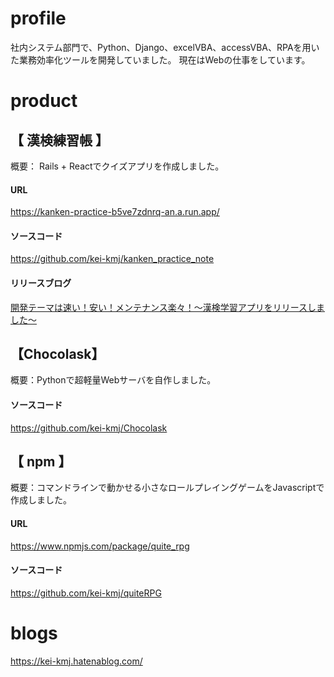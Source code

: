 # profile
社内システム部門で、Python、Django、excelVBA、accessVBA、RPAを用いた業務効率化ツールを開発していました。
現在はWebの仕事をしています。

# product
## 【 漢検練習帳 】  
概要： Rails + Reactでクイズアプリを作成しました。

#### URL
https://kanken-practice-b5ve7zdnrq-an.a.run.app/

#### ソースコード
https://github.com/kei-kmj/kanken_practice_note

#### リリースブログ
[開発テーマは速い！安い！メンテナンス楽々！～漢検学習アプリをリリースしました～](https://kei-kmj.hatenablog.com/draft/entry/i7uIn0z1J15X_f6vz54wvxS5mVY)

## 【Chocolask】
概要：Pythonで超軽量Webサーバを自作しました。

#### ソースコード
https://github.com/kei-kmj/Chocolask

## 【 npm 】
概要：コマンドラインで動かせる小さなロールプレイングゲームをJavascriptで作成しました。

#### URL
https://www.npmjs.com/package/quite_rpg

#### ソースコード
https://github.com/kei-kmj/quiteRPG


# blogs
https://kei-kmj.hatenablog.com/
